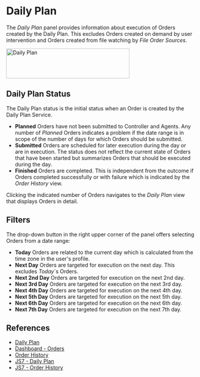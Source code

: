 # Daily Plan

The *Daily Plan* panel provides information about execution of Orders created by the Daily Plan. This excludes Orders created on demand by user intervention and Orders created from file watching by *File Order Sources*.

<img src="assets/help-files/images/dashboard-daily-plan.png" alt="Daily Plan" width="330" height="80" />

## Daily Plan Status

The Daily Plan status is the initial status when an Order is created by the Daily Plan Service.

- **Planned** Orders have not been submitted to Controller and Agents. Any number of *Planned* Orders indicates a problem if the date range is in scope of the number of days for which Orders should be submitted.
- **Submitted** Orders are scheduled for later execution during the day or are in execution. The status does not reflect the current state of Orders that have been started but summarizes Orders that should be executed during the day.
- **Finished** Orders are completed. This is independent from the outcome if Orders completed successfully or with failure which is indicated by the *Order History* view.

Clicking the indicated number of Orders navigates to the *Daily Plan* view that displays Orders in detail.

## Filters

The drop-down button in the right upper corner of the panel offers selecting Orders from a date range:

- **Today** Orders are related to the current day which is calculated from the time zone in the user's profile.
- **Next Day** Orders are targeted for execution on the next day. This excludes *Today*`s Orders.
- **Next 2nd Day** Orders are targeted for execution on the next 2nd day.
- **Next 3rd Day** Orders are targeted for execution on the next 3rd day.
- **Next 4th Day** Orders are targeted for execution on the next 4th day.
- **Next 5th Day** Orders are targeted for execution on the next 5th day.
- **Next 6th Day** Orders are targeted for execution on the next 6th day.
- **Next 7th Day** Orders are targeted for execution on the next 7th day.

## References

- [Daily Plan](/daily-plan)
- [Dashboard - Orders](/dashboard-orders)
- [Order History](/history-orders)
- [JS7 - Daily Plan](https://kb.sos-berlin.com/display/JS7/JS7+-+Daily+Plan)
- [JS7 - Order History](https://kb.sos-berlin.com/display/JS7/JS7+-+Order+History)
